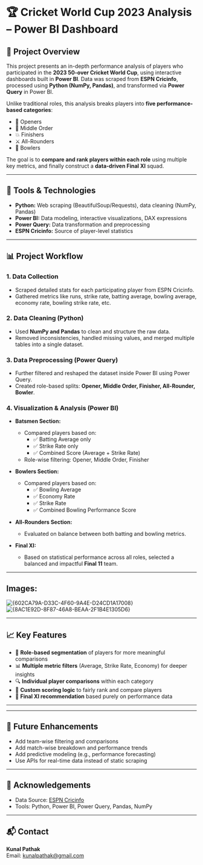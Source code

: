 # 🏆 Cricket World Cup 2023 Analysis – Power BI Dashboard

## 📌 Project Overview

This project presents an in-depth performance analysis of players who participated in the **2023 50-over Cricket World Cup**, using interactive dashboards built in **Power BI**. Data was scraped from **ESPN Cricinfo**, processed using **Python (NumPy, Pandas)**, and transformed via **Power Query** in Power BI.

Unlike traditional roles, this analysis breaks players into **five performance-based categories**:
- 🧢 Openers
- 🧱 Middle Order
- 💥 Finishers
- ⚔️ All-Rounders
- 🎯 Bowlers

The goal is to **compare and rank players within each role** using multiple key metrics, and finally construct a **data-driven Final XI** squad.

---

## 🔧 Tools & Technologies

- **Python:** Web scraping (BeautifulSoup/Requests), data cleaning (NumPy, Pandas)
- **Power BI:** Data modeling, interactive visualizations, DAX expressions
- **Power Query:** Data transformation and preprocessing
- **ESPN Cricinfo:** Source of player-level statistics

---

## 📊 Project Workflow

### 1. **Data Collection**
- Scraped detailed stats for each participating player from ESPN Cricinfo.
- Gathered metrics like runs, strike rate, batting average, bowling average, economy rate, bowling strike rate, etc.

### 2. **Data Cleaning (Python)**
- Used **NumPy and Pandas** to clean and structure the raw data.
- Removed inconsistencies, handled missing values, and merged multiple tables into a single dataset.

### 3. **Data Preprocessing (Power Query)**
- Further filtered and reshaped the dataset inside Power BI using Power Query.
- Created role-based splits: **Opener, Middle Order, Finisher, All-Rounder, Bowler**.

### 4. **Visualization & Analysis (Power BI)**
- **Batsmen Section:**
  - Compared players based on:
    - ✅ Batting Average only
    - ✅ Strike Rate only
    - ✅ Combined Score (Average + Strike Rate)
  - Role-wise filtering: Opener, Middle Order, Finisher

- **Bowlers Section:**
  - Compared players based on:
    - ✅ Bowling Average
    - ✅ Economy Rate
    - ✅ Strike Rate
    - ✅ Combined Bowling Performance Score

- **All-Rounders Section:**
  - Evaluated on balance between both batting and bowling metrics.

- **Final XI:**
  - Based on statistical performance across all roles, selected a balanced and impactful **Final 11** team.

---
## Images:
![{602CA79A-D33C-4F60-9A4E-D24CD1A17008}](https://github.com/user-attachments/assets/e3ebeca5-dcb9-4adb-bac0-4d304e2fe380)
![{8AC1E92D-8F87-46A8-BEAA-2F1B4E1305D6}](https://github.com/user-attachments/assets/62d6f9e6-971d-416a-919c-f031a2abc08e)

 
---
## 📈 Key Features

- 🧠 **Role-based segmentation** of players for more meaningful comparisons
- 📊 **Multiple metric filters** (Average, Strike Rate, Economy) for deeper insights
- 🔍 **Individual player comparisons** within each category
- 🧪 **Custom scoring logic** to fairly rank and compare players
- 🏅 **Final XI recommendation** based purely on performance data

---

---

## 🧭 Future Enhancements

- Add team-wise filtering and comparisons
- Add match-wise breakdown and performance trends
- Add predictive modeling (e.g., performance forecasting)
- Use APIs for real-time data instead of static scraping

---

## 🙌 Acknowledgements

- Data Source: [ESPN Cricinfo](https://www.espncricinfo.com)
- Tools: Python, Power BI, Power Query, Pandas, NumPy

---

## 📬 Contact

**Kunal Pathak**  
Email: kunalpathak@gmail.com 


